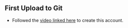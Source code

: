 ## First Upload to Git

- Followed the [video linked here]([url](https://www.youtube.com/watch?v=SWYqp7iY_Tc)https://www.youtube.com/watch?v=SWYqp7iY_Tc) to create this account.
